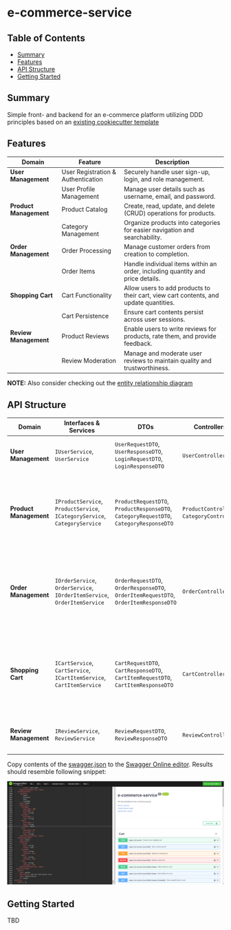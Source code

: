 # e-commerce-service

## Table of Contents

- [Summary](#summary)
- [Features](#features)
- [API Structure](#api-structure)
- [Getting Started](#getting-started)

## Summary

Simple front- and backend for an e-commerce platform utilizing DDD principles based on an [existing cookiecutter template](https://github.com/MGTheTrain/dotnet-ddd-web-api-starter)

## Features

| **Domain**             | **Feature**                                | **Description**                                                             |
|------------------------|--------------------------------------------|-----------------------------------------------------------------------------|
| **User Management**    | User Registration & Authentication         | Securely handle user sign-up, login, and role management.                   |
|                        | User Profile Management                    | Manage user details such as username, email, and password.                  |
| **Product Management** | Product Catalog                            | Create, read, update, and delete (CRUD) operations for products.            |
|                        | Category Management                        | Organize products into categories for easier navigation and searchability.  |
| **Order Management**   | Order Processing                           | Manage customer orders from creation to completion.                         |
|                        | Order Items                                | Handle individual items within an order, including quantity and price details. |
| **Shopping Cart**      | Cart Functionality                         | Allow users to add products to their cart, view cart contents, and update quantities. |
|                        | Cart Persistence                           | Ensure cart contents persist across user sessions.                          |
| **Review Management**  | Product Reviews                            | Enable users to write reviews for products, rate them, and provide feedback. |
|                        | Review Moderation                          | Manage and moderate user reviews to maintain quality and trustworthiness.   |

**NOTE:** Also consider checking out the [entity relationship diagram](./docs/diagrams/entity-relationship-diagram.mmd)

## API Structure

| Domain                | Interfaces & Services                                                                 | DTOs                                                                                 | Controllers        | Endpoints                                                                                                         |
|-----------------------|----------------------------------------------------------------------------------------|--------------------------------------------------------------------------------------|--------------------|------------------------------------------------------------------------------------------------------------------|
| **User Management**   | `IUserService`, `UserService`                                                          | `UserRequestDTO`, `UserResponseDTO`, `LoginRequestDTO`, `LoginResponseDTO`           | `UserController`   | `POST /api/v1/users/register`, `POST /api/v1/users/login`, `GET /api/v1/users/{userId}`, `PUT /api/v1/users/{userId}`, `DELETE /api/v1/users/{userId}` |
| **Product Management**| `IProductService`, `ProductService`, `ICategoryService`, `CategoryService`             | `ProductRequestDTO`, `ProductResponseDTO`, `CategoryRequestDTO`, `CategoryResponseDTO` | `ProductController`, `CategoryController` | `POST /api/v1/products`, `GET /api/v1/products`, `GET /api/v1/products/{productId}`, `PUT /api/v1/products/{productId}`, `DELETE /api/v1/products/{productId}`, `POST /api/v1/categories`, `GET /api/v1/categories`, `GET /api/v1/categories/{categoryId}`, `PUT /api/v1/categories/{categoryId}`, `DELETE /api/v1/categories/{categoryId}` |
| **Order Management**  | `IOrderService`, `OrderService`, `IOrderItemService`, `OrderItemService`               | `OrderRequestDTO`, `OrderResponseDTO`, `OrderItemRequestDTO`, `OrderItemResponseDTO` | `OrderController`  | `POST /api/v1/orders`, `GET /api/v1/orders`, `GET /api/v1/orders/{orderId}`, `PUT /api/v1/orders/{orderId}`, `DELETE /api/v1/orders/{orderId}`, `POST /api/v1/orders/{orderId}/items`, `GET /api/v1/orders/{orderId}/items`, `GET /api/v1/orders/{orderId}/items/{itemId}`, `PUT /api/v1/orders/{orderId}/items/{itemId}`, `DELETE /api/v1/orders/{orderId}/items/{itemId}` |
| **Shopping Cart**     | `ICartService`, `CartService`, `ICartItemService`, `CartItemService`                   | `CartRequestDTO`, `CartResponseDTO`, `CartItemRequestDTO`, `CartItemResponseDTO`     | `CartController`   | `POST /api/v1/carts`, `GET /api/v1/carts/{cartId}`, `PUT /api/v1/carts/{cartId}`, `DELETE /api/v1/carts/{cartId}`, `POST /api/v1/carts/{cartId}/items`, `GET /api/v1/carts/{cartId}/items`, `GET /api/v1/carts/{cartId}/items/{itemId}`, `PUT /api/v1/carts/{cartId}/items/{itemId}`, `DELETE /api/v1/cart/{cartId}/items/{itemId}`                                      |
| **Review Management** | `IReviewService`, `ReviewService`                                                      | `ReviewRequestDTO`, `ReviewResponseDTO`                                              | `ReviewController` | `POST /api/v1/reviews`, `GET /api/v1/reviews`, `GET /api/v1/reviews/{reviewId}`, `PUT /api/v1/reviews/{reviewId}`, `DELETE /api/v1/reviews/{reviewId}` |

Copy contents of the [swagger.json](./docs/api-design/swagger.json) to the [Swagger Online editor](https://editor.swagger.io/).
Results should resemble following snippet:

![swagger-ui](./docs/api-design/swagger-ui.PNG)

## Getting Started

TBD
